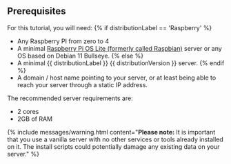 ## Prerequisites

For this tutorial, you will need:
{% if distributionLabel == 'Raspberry' %}
- Any Raspberry PI from zero to 4
- A minimal [Raspberry Pi OS Lite (formerly called Raspbian)](https://www.raspberrypi.com/software/operating-systems/) server or any OS based on Debian 11 Bullseye.
{% else %}
- A minimal {{ distributionLabel }} {{ distributionVersion }}  server.
{% endif %}
- A domain / host name pointing to your server, or at least being able to reach your server through a static IP address.

The recommended server requirements are:
- 2 cores
- 2GB of RAM

{% include messages/warning.html
    content="**Please note:** It is important that you use a vanilla server with no other services or tools already installed on it. The install scripts could potentially damage any existing data on your server."
%}
